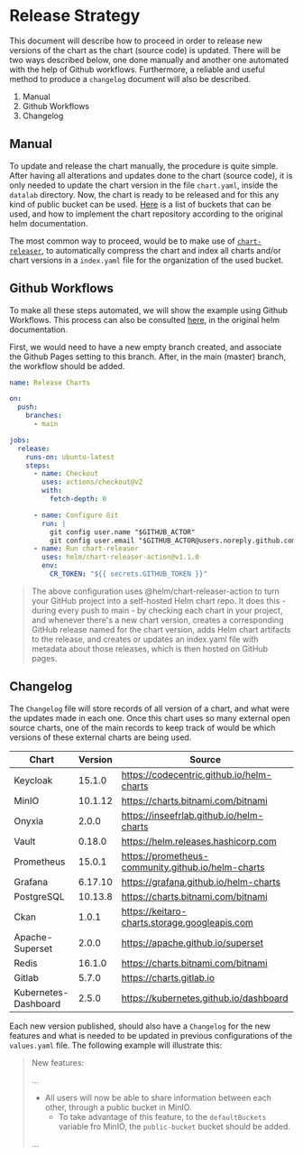 # Release Strategy

This document will describe how to proceed in order to release new versions of the chart as the chart (source code) is updated. There will be two ways described below, one done manually and another one automated with the help of Github workflows. Furthermore, a reliable and useful method to produce a `changelog` document will also be described. 

1. Manual
2. Github Workflows
3. Changelog

## Manual

To update and release the chart manually, the procedure is quite simple. After having all alterations and updates done to the chart (source code), it is only needed to update the chart version in the file `chart.yaml`, inside the `datalab` directory. Now, the chart is ready to be released and for this  any kind of public bucket can be used. [Here](https://helm.sh/docs/topics/chart_repository/) is a list of buckets that can be used, and how to implement the chart repository according to the original helm documentation.

The most common way to proceed, would be to make use of [`chart-releaser`](https://github.com/helm/chart-releaser), to automatically compress the chart and index all charts and/or chart versions in a `index.yaml` file for the organization of the used bucket.

## Github Workflows

To make all these steps automated, we will show the example using Github Workflows. This process can also be consulted [here](https://helm.sh/docs/howto/chart_releaser_action/), in the original helm documentation.

First, we would need to have a new empty branch created, and associate the Github Pages setting to this branch. After, in the main (master) branch, the workflow should be added.

```yml
name: Release Charts

on:
  push:
    branches:
      - main

jobs:
  release:
    runs-on: ubuntu-latest
    steps:
      - name: Checkout
        uses: actions/checkout@v2
        with:
          fetch-depth: 0

      - name: Configure Git
        run: |
          git config user.name "$GITHUB_ACTOR"
          git config user.email "$GITHUB_ACTOR@users.noreply.github.com"
      - name: Run chart-releaser
        uses: helm/chart-releaser-action@v1.1.0
        env:
          CR_TOKEN: "${{ secrets.GITHUB_TOKEN }}"
```

> The above configuration uses @helm/chart-releaser-action to turn your GitHub project into a self-hosted Helm chart repo. It does this - during every push to main - by checking each chart in your project, and whenever there's a new chart version, creates a corresponding GitHub release named for the chart version, adds Helm chart artifacts to the release, and creates or updates an index.yaml file with metadata about those releases, which is then hosted on GitHub pages.

## Changelog

The `Changelog` file will store records of all version of a chart, and what were the updates made in each one. Once this chart uses so many external open source charts, one of the main records to keep track of would be which versions of these external charts are being used.

| Chart           | Version       | Source        |
| ----------------|---------------|---------------|
| Keycloak        | 15.1.0        | https://codecentric.github.io/helm-charts |
| MinIO           | 10.1.12       | https://charts.bitnami.com/bitnami        |
| Onyxia          | 2.0.0         | https://inseefrlab.github.io/helm-charts  |
| Vault           | 0.18.0        | https://helm.releases.hashicorp.com       |
| Prometheus      | 15.0.1        | https://prometheus-community.github.io/helm-charts  |
| Grafana         | 6.17.10       | https://grafana.github.io/helm-charts     |
| PostgreSQL      | 10.13.8       | https://charts.bitnami.com/bitnami        |
| Ckan            | 1.0.1         | https://keitaro-charts.storage.googleapis.com  |
| Apache-Superset | 2.0.0         | https://apache.github.io/superset         |
| Redis           | 16.1.0        | https://charts.bitnami.com/bitnami        |
| Gitlab          | 5.7.0         | https://charts.gitlab.io                  |
| Kubernetes-Dashboard | 2.5.0        | https://kubernetes.github.io/dashboard  |

Each new version published, should also have a `Changelog` for the new features and what is needed to be updated in previous configurations of the `values.yaml` file. The following example will illustrate this: 


>New features:
>
>...
>- All users will now be able to share information between each other, through a public bucket in MinIO.
>    - To take advantage of this feature, to the `defaultBuckets` variable fro MinIO, the `public-bucket` bucket should be added.
>
>...

